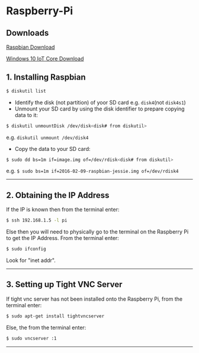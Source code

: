 # Raspberry-Pi


## Downloads

[Raspbian Download](https://www.raspberrypi.org/downloads/raspbian/)

[Windows 10 IoT Core Download](https://developer.microsoft.com/en-us/windows/iot/getstarted)

## 1. Installing Raspbian ##

```bash
$ diskutil list
```

* Identify the disk (not partition) of yoor SD card e.g. `disk4`(not `disk4s1`)
* Unmount your SD card by using the disk identifier to prepare copying data to it:

```bash
$ diskutil unmountDisk /dev/disk<disk# from diskutil>
```

e.g. `diskutil unmount /dev/disk4`

* Copy the data to your SD card:

```bash
$ sudo dd bs=1m if=image.img of=/dev/rdisk<disk# from diskutil>
```

e.g. `$ sudo bs=1m if=2016-02-09-raspbian-jessie.img of=/dev/rdisk4`

---------------

## 2. Obtaining the IP Address ##

If the IP is known then from the terminal enter:

```bash
$ ssh 192.168.1.5 -l pi
```

Else then you will need to physically go to the terminal on the Raspberry Pi to get the IP Address. From the terminal enter:

```bash
$ sudo ifconfig
```

Look for "inet addr".

---------------

## 3. Setting up Tight VNC Server ##

If tight vnc server has not been installed onto the Raspberry Pi, from the terminal enter:

```bash
$ sudo apt-get install tightvncserver
```

Else, the from the terminal enter:

```bash
$ sudo vncserver :1
```

---------------
